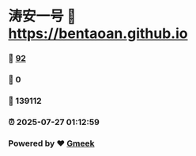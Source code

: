 # 涛安一号 :link: https://bentaoan.github.io 
### :page_facing_up: [92](https://bentaoan.github.io/tag.html) 
### :speech_balloon: 0 
### :hibiscus: 139112 
### :alarm_clock: 2025-07-27 01:12:59 
### Powered by :heart: [Gmeek](https://github.com/Meekdai/Gmeek)
